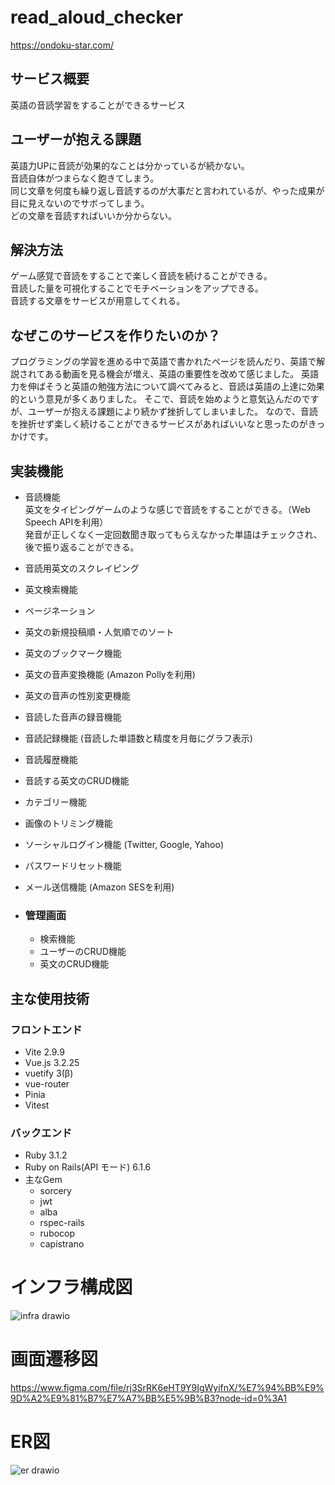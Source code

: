 # read_aloud_checker
https://ondoku-star.com/

## サービス概要
英語の音読学習をすることができるサービス

## ユーザーが抱える課題
英語力UPに音読が効果的なことは分かっているが続かない。  
音読自体がつまらなく飽きてしまう。  
同じ文章を何度も繰り返し音読するのが大事だと言われているが、やった成果が目に見えないのでサボってしまう。  
どの文章を音読すればいいか分からない。  

## 解決方法
ゲーム感覚で音読をすることで楽しく音読を続けることができる。  
音読した量を可視化することでモチベーションをアップできる。  
音読する文章をサービスが用意してくれる。 

## なぜこのサービスを作りたいのか？
プログラミングの学習を進める中で英語で書かれたページを読んだり、英語で解説されてある動画を見る機会が増え、英語の重要性を改めて感じました。
英語力を伸ばそうと英語の勉強方法について調べてみると、音読は英語の上達に効果的という意見が多くありました。
そこで、音読を始めようと意気込んだのですが、ユーザーが抱える課題により続かず挫折してしまいました。
なので、音読を挫折せず楽しく続けることができるサービスがあればいいなと思ったのがきっかけです。

## 実装機能
  - 音読機能  
    英文をタイピングゲームのような感じで音読をすることができる。（Web Speech APIを利用）  
    発音が正しくなく一定回数聞き取ってもらえなかった単語はチェックされ、後で振り返ることができる。
  - 音読用英文のスクレイピング
  - 英文検索機能  
  - ページネーション 
  - 英文の新規投稿順・人気順でのソート
  - 英文のブックマーク機能
  - 英文の音声変換機能 (Amazon Pollyを利用) 
  - 英文の音声の性別変更機能
  - 音読した音声の録音機能
  - 音読記録機能 (音読した単語数と精度を月毎にグラフ表示) 
  - 音読履歴機能
  - 音読する英文のCRUD機能 
  - カテゴリー機能　
  - 画像のトリミング機能
  - ソーシャルログイン機能 (Twitter, Google, Yahoo) 
  - パスワードリセット機能
  - メール送信機能 (Amazon SESを利用)

- ### 管理画面
  - 検索機能
  - ユーザーのCRUD機能 
  - 英文のCRUD機能 

## 主な使用技術
### フロントエンド
- Vite 2.9.9  
- Vue.js 3.2.25  
- vuetify 3(β)  
- vue-router  
- Pinia  
- Vitest  
### バックエンド
- Ruby 3.1.2  
- Ruby on Rails(API モード) 6.1.6  
- 主なGem
  - sorcery  
  - jwt  
  - alba  
  - rspec-rails  
  - rubocop  
  - capistrano  


# インフラ構成図
![infra drawio](https://user-images.githubusercontent.com/97337735/191248071-f07cfff5-5234-4c50-a5c8-bfeccb002f2a.png)

# 画面遷移図
https://www.figma.com/file/rj3SrRK6eHT9Y9IgWyifnX/%E7%94%BB%E9%9D%A2%E9%81%B7%E7%A7%BB%E5%9B%B3?node-id=0%3A1

# ER図
![er drawio](https://user-images.githubusercontent.com/97337735/201730519-7aa71cf0-8c18-4fbc-99ba-2074689a4c7b.png)
